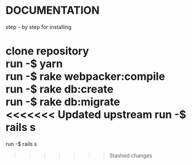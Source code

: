 # DOCUMENTATION

step - by step for installing

clone repository <br>
run -$ yarn <br>
run -$ rake webpacker:compile <br>
run -$ rake db:create <br>
run -$ rake db:migrate <br>
<<<<<<< Updated upstream
run -$ rails s <br>
=======
run -$ rails s <br>
>>>>>>> Stashed changes
